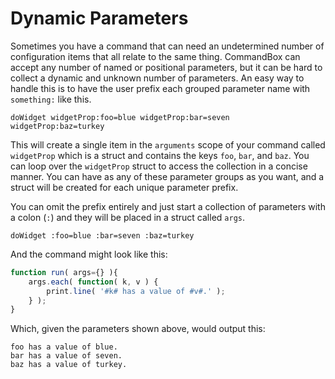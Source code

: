 # Dynamic Parameters

Sometimes you have a command that can need an undetermined number of configuration items that all relate to the same thing. CommandBox can accept any number of named or positional parameters, but it can be hard to collect a dynamic and unknown number of parameters. An easy way to handle this is to have the user prefix each grouped parameter name with `something:` like this.

```
doWidget widgetProp:foo=blue widgetProp:bar=seven widgetProp:baz=turkey
```

This will create a single item in the `arguments` scope of your command called `widgetProp` which is a struct and contains the keys `foo`, `bar`, and `baz`. You can loop over the `widgetProp` struct to access the collection in a concise manner. You can have as any of these parameter groups as you want, and a struct will be created for each unique parameter prefix.

You can omit the prefix entirely and just start a collection of parameters with a colon (`:`) and they will be placed in a struct called `args`.

```
doWidget :foo=blue :bar=seven :baz=turkey
```

And the command might look like this:

```javascript
function run( args={} ){
    args.each( function( k, v ) {
        print.line( '#k# has a value of #v#.' );
    } );
}
```

Which, given the parameters shown above, would output this:

```
foo has a value of blue.
bar has a value of seven.
baz has a value of turkey.
```
